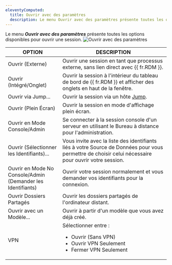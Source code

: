 ```yaml
---
eleventyComputed:
  title: Ouvrir avec des paramètres
  description: Le menu Ouvrir avec des paramètres présente toutes les options disponibles pour ouvrir une session.
---
```

Le menu ***Ouvrir avec des paramètres*** présente toutes les options disponibles pour ouvrir une session.
![Ouvrir avec des paramètres](https://cdnweb.devolutions.net/docs/docs_en_rdm_windows_clip10056.png)

| OPTION            | DESCRIPTION                                                           |
|-------------------|-----------------------------------------------------------------------|
| Ouvrir (Externe)                  | Ouvrir une session en tant que processus externe, sans lien direct avec {{ fr.RDM }}. |
| Ouvrir (Intégré/Onglet)           | Ouvrir la session à l'intérieur du tableau de bord de {{ fr.RDM }} et afficher des onglets en haut de la fenêtre.  |
| Ouvrir via Jump...                 | Ouvrir la session via un hôte [Jump](/rdm/windows/overview/the-devolutions-platform/rdm-jump/). |
| Ouvrir (Plein Écran)               | Ouvrir la session en mode d'affichage plein écran.  |
| Ouvrir en Mode Console/Admin       | Se connecter à la session console d'un serveur en utilisant le Bureau à distance pour l'administration. |
| Ouvrir (Sélectionner les Identifiants)...     | Vous invite avec la liste des identifiants liés à votre Source de Données pour vous permettre de choisir celui nécessaire pour ouvrir votre session. |
| Ouvrir en Mode No Console/Admin <br> (Demander les Identifiants) | Ouvrir votre session normalement et vous demander vos identifiants pour la connexion. |
| Ouvrir Dossiers Partagés               | Ouvrir les dossiers partagés de l'ordinateur distant.   |
| Ouvrir avec un Modèle...          | Ouvrir à partir d'un modèle que vous avez déjà créé.  |
| VPN                              | Sélectionner entre :<ul><li>Ouvrir (Sans VPN)</li> <li>Ouvrir VPN Seulement</li> <li>Fermer VPN Seulement</li></ul>  |

